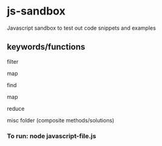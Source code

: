 # js-sandbox
Javascript sandbox to test out code snippets and examples

## keywords/functions
filter

map

find

map

reduce

misc folder (composite methods/solutions)

### To run: node javascript-file.js


